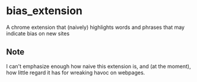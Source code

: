 # bias_extension
A chrome extension that (naively) highlights words and phrases that may indicate bias on new sites

## Note
I can't emphasize enough how naive this extension is, and (at the moment), how little regard it has for wreaking havoc on webpages.